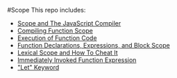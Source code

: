 #Scope
This repo includes:

- [Scope and The JavaScript Compiler](./basics.md)
- [Compiling Function Scope](./executing_function_code.md)
- [Execution of Function Code](./scope_execution_example.md)
- [Function Declarations, Expressions, and Block Scope](./functions_continued.md)
- [Lexical Scope and How To Cheat It](./lexical_scope.md)
- [Immediately Invoked Function Expression](./iife.md)
- ["Let" Keyword](./let.md)
